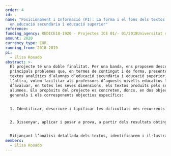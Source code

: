 ```yaml
---
order: 4
id: .
name: "Posicionament i Informació (PI): La forma i el fons dels textos analítics
  en educació secundària i educació superior"
reference: .
funding_agency: REDICE18-1920 - Projectes ICE 01/- 01/2018Universitat de Barcelona
amount: 2020
currency_type: EUR
running_from: 2018-2019
pi:
  - Elisa Rosado
abstract: >-
  El projecte té una doble finalitat. Per una banda, ens proposem descriure els
  principals problemes que, en termes de contingut i de forma, presenten els
  textos analítics d’alumnes d’educació secundària i educació superior; per
  l’altra, volem facilitar als professors d’aquests nivells educatius la tasca
  d’avaluar, en totes les seves dimensions, els textos produïts pels seus
  alumnes. Els propòsits del projecte es concreten, doncs, en dos objectius
  generals i els corresponents objectius específics:


  1. Identificar, descriure i tipificar les dificultats més recurrents que s’observen en els textos analítics, tant pel que fa a les seves característiques formals com pel que fa a la quantitat i qualitat del seu contingut, produïts per l’alumnat de secundària i d’educació superior abans i després de l’aplicació d’un tractament pedagògic sobre textos analítics/argumentatius. 1a. Analitzar els textos analítics produïts pels participants per tal d’identificar, descriure i tipificar els aspectes formals més problemàtics 1b. Analitzar com es duu a terme en els textos la gestió de les relacions lògicosemàntiques entre les diferents parts de l’argumentació 1c. Elaborar un informe descriptiu dels resultats i conclusions de les anàlisis sobre les dificultats en l’ús de formes lingüístiques i de gestió del contingut


  2. Dissenyar, aplicar i posar a prova, a partir dels resultats obtinguts en el compliment de l’objectiu 1, una Guia d’avaluació de textos analítics que pugui adaptar-se a les necessitats específiques dels docents en diferents nivells de formació i en assignatures d’àmbits de coneixement diversos. 2a. Elaborar un llistat de criteris d’avaluació de textos analítics consensuats per experts en llengua i professors en actiu (de secundària i universitat) basats en els resultats de l’informe descriptiu (v. objectiu 1c.) 2b. Posar a prova la validesa d’aquests criteris aplicant-los als textos del corpus 2c. Confeccionar una guia d’avaluació de textos analítics per professors de secundària i universitat, a partir criteris consensuats i dels resultats de la seva aplicació.


  Mitjançant l’anàlisi detallada dels textos, identificarem i il·lustrarem acuradament quines son les dificultats que persisteixen tot i el canvi de cicle formatiu i tot i el tractament pedagògic específic. Volem, doncs, posar en comú els aspectes que tant lingüistes i psicolingüistes com professors de secundària i d’universitat en actiu tenen en consideració en l’avaluació d’un text (v. Tolchinsky & Castillo, 2016). A partir de la validació del criteris comuns aplicats i/o prioritzats per professors i experts arribarem a una proposta consensuada que faciliti i optimitzi l’avaluació́ de la qualitat dels textos analítics en diferents nivells educatius i diferents àrees de coneixement així com, en termes d’avaluació formativa, la devolució a l’alumne de l’aportació que suposa. El propòsit últim del projecte és fer difusió de la guia en els contextos educatius pertinents, d’educació superior i d’educació secundària.
members:
  - Elisa Rosado
---
```

